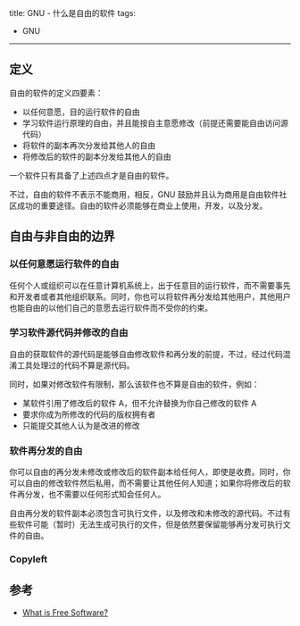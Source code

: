 title: GNU - 什么是自由的软件
tags:
- GNU
---

## 定义
自由的软件的定义四要素：

* 以任何意愿，目的运行软件的自由
* 学习软件运行原理的自由，并且能按自主意愿修改（前提还需要能自由访问源代码）
* 将软件的副本再次分发给其他人的自由
* 将修改后的软件的副本分发给其他人的自由

一个软件只有具备了上述四点才是自由的软件。

不过，自由的软件不表示不能商用，相反，GNU 鼓励并且认为商用是自由软件社区成功的重要途径。自由的软件必须能够在商业上使用，开发，以及分发。

## 自由与非自由的边界
### 以任何意愿运行软件的自由
任何个人或组织可以在任意计算机系统上，出于任意目的运行软件，而不需要事先和开发者或者其他组织联系。同时，你也可以将软件再分发给其他用户，其他用户也能自由的以他们自己的意愿去运行软件而不受你的约束。

### 学习软件源代码并修改的自由
自由的获取软件的源代码是能够自由修改软件和再分发的前提，不过，经过代码混淆工具处理过的代码不算是源代码。

同时，如果对修改软件有限制，那么该软件也不算是自由的软件，例如：
* 某软件引用了修改后的软件 A，但不允许替换为你自己修改的软件 A
* 要求你成为所修改的代码的版权拥有者
* 只能提交其他人认为是改进的修改

### 软件再分发的自由
你可以自由的再分发未修改或修改后的软件副本给任何人，即使是收费。同时，你可以自由的修改软件然后私用，而不需要让其他任何人知道；如果你将修改后的软件再分发，也不需要以任何形式知会任何人。

自由再分发的软件副本必须包含可执行文件，以及修改和未修改的源代码。不过有些软件可能（暂时）无法生成可执行的文件，但是依然要保留能够再分发可执行文件的自由。

### Copyleft

### 

## 参考
* [What is Free Software?](https://www.gnu.org/philosophy/free-sw.html)
